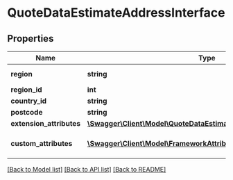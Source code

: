 # QuoteDataEstimateAddressInterface

## Properties
Name | Type | Description | Notes
------------ | ------------- | ------------- | -------------
**region** | **string** | Region name | 
**region_id** | **int** | Region id | 
**country_id** | **string** | Country id | 
**postcode** | **string** | Postcode | 
**extension_attributes** | [**\Swagger\Client\Model\QuoteDataEstimateAddressExtensionInterface**](QuoteDataEstimateAddressExtensionInterface.md) |  | [optional] 
**custom_attributes** | [**\Swagger\Client\Model\FrameworkAttributeInterface[]**](FrameworkAttributeInterface.md) | Custom attributes values. | [optional] 

[[Back to Model list]](../README.md#documentation-for-models) [[Back to API list]](../README.md#documentation-for-api-endpoints) [[Back to README]](../README.md)



